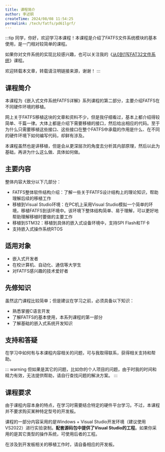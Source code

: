 ```yaml
---
title: 课程简介
author: 李述铜
createTime: 2024/08/08 11:54:25
permalink: /tech/fatfs/pd61lgrf/
---
```

:::tip
同学，你好，欢迎学习本课程！本课程是介绍了FATFS文件系统模块的基本使用，是一门相对较简单的课程。

如果你对文件系统的实现比较感兴趣，也可以关注我的《[从0到1写FAT32文件系统](https://wuptg.xetlk.com/s/VeHie)》课程。

欢迎转载本文章，转载请注明链接来源，谢谢！
:::

## 课程简介
本课程为《嵌入式文件系统FATFS详解》系列课程的第二部分，主要介绍FATFS在不同硬件环境的移植。

网上关于FATFS移植这块的文章和资料不少，但是我仔细看过，基本上都介绍得较简单、千篇一律。大体上都是介绍下需要移植的接口，然后给出相应的代码。至于为什么只需要移植这些接口、这些接口在整个FATFS中承载的作用是什么、在不同的硬件环境下如何编写代码，却鲜有涉及。

本课程虽然也是讲移植，但是会从更深层次的角度去分析其内部原理，然后以此为基础，再讲为什么这么做、具体如何做。

## 主要内容
整体内容大致分以下几部分：

- FATFS整体软件结构介绍：了解一些关于FATFS设计结构上的理论知识，帮助理解后续的移植工作
- 移植到Visual Studio环境：在PC机上采用Visual Studio模拟一个简单的环境，移植FATFS到该环境中。该环境下整体结构简单、易于理解，可以更好地帮助理解移植时要做的主要工作
- 移植到STM32：移植到具体的嵌入式设备环境中，支持SPI Flash和TF卡
- 支持嵌入式操作系统RTOS

## 适用对象

- 嵌入式开发者
- 在校计算机、自动化、通信等大学生
- 对FATFS感兴趣的技术爱好者

## 先修知识
虽然这门课程比较简单；但是建议在学习之前，必须具备以下知识：

- 熟悉掌握C语言开发
- 了解FATFS的基本使用，本系列课程的第一部分
- 了解基础的嵌入式系统开发知识

## 支持和答疑
在学习中如何有与本课程内容相关的问题，可与我取得联系，获得相关支持和帮助。

::: warning
但如果是其它的问题，比如你的个人项目的问题，由于时我的时间和精力有效，无法提供帮助，请自行查找问题的解决方案。
:::
## 课程要求
由于课程内容本身的特点，在学习时需要结合特定的硬件平台学习。不过，本课程并不要求购买某种特定型号的开发板。

课程的一部分内容采用的是Windows + Visual Studio开发环境（建议使用VS2022）进行实验录制。**配套源码包中提供了Visual Studio的工程**。如果你采用的是其它类型的操作系统，可使用后者的工程。

在涉及到开发板相关的移植工作时，请自备相应的开发板。


